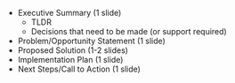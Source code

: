- Executive Summary (1 slide)
	- TLDR 
	- Decisions that need to be made (or support required)
- Problem/Opportunity Statement (1 slide)
- Proposed Solution (1-2 slides)
- Implementation Plan (1 slide)
- Next Steps/Call to Action (1 slide)